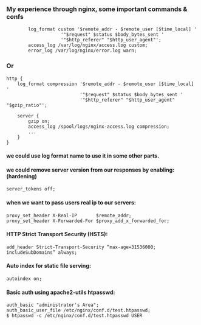 ### My experience through nginx, some important commands & confs

```
        log_format custom '$remote_addr - $remote_user [$time_local] '
                    '"$request" $status $body_bytes_sent '
                    '"$http_referer" "$http_user_agent"';
        access_log /var/log/nginx/access.log custom;
        error_log /var/log/nginx/error.log warn;
```

### Or

```
http {
    log_format compression '$remote_addr - $remote_user [$time_local] '
                           '"$request" $status $body_bytes_sent '
                           '"$http_referer" "$http_user_agent" "$gzip_ratio"';

    server {
        gzip on;
        access_log /spool/logs/nginx-access.log compression;
        ...
    }
}
```

#### we could use log format name to use it in some other parts.

#### we could remove server version from our responses by enabling: (hardening)

```
server_tokens off;
```

#### when we want to pass users real ip to our servers:

```
proxy_set_header X-Real-IP       $remote_addr;
proxy_set_header X-Forwarded-For $proxy_add_x_forwarded_for;
```

#### HTTP Strict Transport Security (HSTS):

```
add_header Strict-Transport-Security “max-age=31536000; includeSubDomains” always;
```

#### Auto index for static file serving:

```
autoindex on;
```

#### Basic auth using apache2-utils htpasswd:

```
auth_basic "administrator's Area";
auth_basic_user_file /etc/nginx/conf.d/test.htpasswd;
$ htpasswd -c /etc/nginx/conf.d/test.htpasswd USER
```